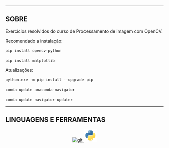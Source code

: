 <hr><h2 align="left">SOBRE</h2>
<p align="left">
    Exercícios resolvidos do curso de Processamento de imagem com OpenCV.
</p>
<p align="left">
    Recomendado a instalação:
    
    pip install opencv-python

    pip install matplotlib
</p>
<p align="left">
    Atualizações:
    
    python.exe -m pip install --upgrade pip

    conda update anaconda-navigator  

    conda update navigator-updater
</p>
<hr><h2 align="left">LINGUAGENS E FERRAMENTAS</h2>
<p align="center">
    <a href="https://git-scm.com/" target="_blank" rel="noreferrer"> 
        <img src="https://www.vectorlogo.zone/logos/git-scm/git-scm-icon.svg" alt="git" width="40" height="40"/> 
    </a>
    <a href="https://www.python.org" target="_blank" rel="noreferrer"> 
        <img src="https://raw.githubusercontent.com/devicons/devicon/master/icons/python/python-original.svg" alt="python" width="40" height="40"/> 
    </a> 
</p>